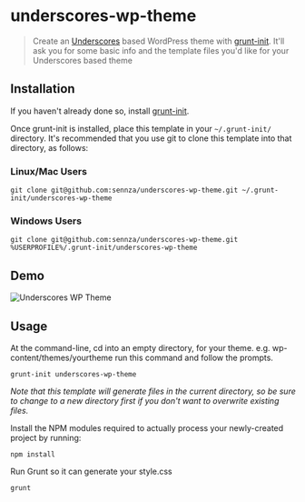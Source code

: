 # underscores-wp-theme

> Create an [Underscores](https://github.com/Automattic/_s) based WordPress theme with [grunt-init][]. It'll ask you for some basic info and the template files you'd like for your Underscores based theme

[grunt-init]: http://gruntjs.com/project-scaffolding

## Installation
If you haven't already done so, install [grunt-init][].

Once grunt-init is installed, place this template in your `~/.grunt-init/` directory. It's recommended that you use git to clone this template into that directory, as follows:

### Linux/Mac Users

```
git clone git@github.com:sennza/underscores-wp-theme.git ~/.grunt-init/underscores-wp-theme
```

### Windows Users

```
git clone git@github.com:sennza/underscores-wp-theme.git %USERPROFILE%/.grunt-init/underscores-wp-theme
```

## Demo
![Underscores WP Theme](http://www.sennza.com.au/wp-content/uploads/2013/10/underscores-wp-theme.gif "Underscores WP Theme")

## Usage

At the command-line, cd into an empty directory, for your theme. e.g. wp-content/themes/yourtheme run this command and follow the prompts.

```
grunt-init underscores-wp-theme
```

_Note that this template will generate files in the current directory, so be sure to change to a new directory first if you don't want to overwrite existing files._

Install the NPM modules required to actually process your newly-created project by running:

```
npm install
```

Run Grunt so it can generate your style.css

```
grunt
```
